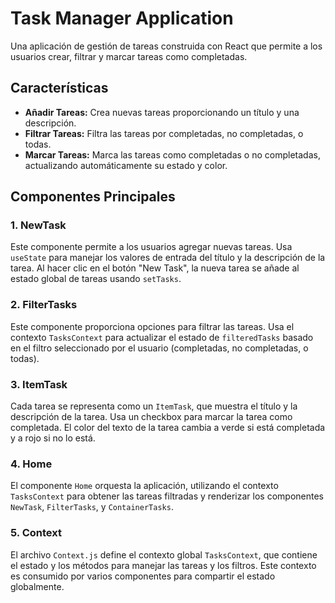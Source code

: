 # Task Manager Application

Una aplicación de gestión de tareas construida con React que permite a los usuarios crear, filtrar y marcar tareas como completadas.

## Características

- **Añadir Tareas:** Crea nuevas tareas proporcionando un título y una descripción.
- **Filtrar Tareas:** Filtra las tareas por completadas, no completadas, o todas.
- **Marcar Tareas:** Marca las tareas como completadas o no completadas, actualizando automáticamente su estado y color.

## Componentes Principales

### 1. NewTask

Este componente permite a los usuarios agregar nuevas tareas. Usa `useState` para manejar los valores de entrada del título y la descripción de la tarea. Al hacer clic en el botón "New Task", la nueva tarea se añade al estado global de tareas usando `setTasks`.

### 2. FilterTasks

Este componente proporciona opciones para filtrar las tareas. Usa el contexto `TasksContext` para actualizar el estado de `filteredTasks` basado en el filtro seleccionado por el usuario (completadas, no completadas, o todas).

### 3. ItemTask

Cada tarea se representa como un `ItemTask`, que muestra el título y la descripción de la tarea. Usa un checkbox para marcar la tarea como completada. El color del texto de la tarea cambia a verde si está completada y a rojo si no lo está.

### 4. Home

El componente `Home` orquesta la aplicación, utilizando el contexto `TasksContext` para obtener las tareas filtradas y renderizar los componentes `NewTask`, `FilterTasks`, y `ContainerTasks`.

### 5. Context

El archivo `Context.js` define el contexto global `TasksContext`, que contiene el estado y los métodos para manejar las tareas y los filtros. Este contexto es consumido por varios componentes para compartir el estado globalmente.

